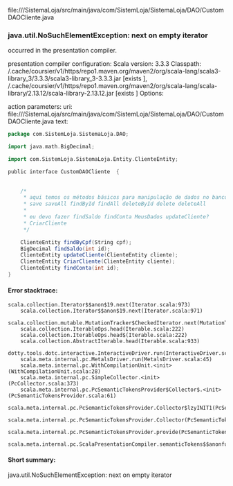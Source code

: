 file://<WORKSPACE>/SistemaLoja/src/main/java/com/SistemLoja/SistemaLoja/DAO/CustomDAOCliente.java
### java.util.NoSuchElementException: next on empty iterator

occurred in the presentation compiler.

presentation compiler configuration:
Scala version: 3.3.3
Classpath:
<HOME>/.cache/coursier/v1/https/repo1.maven.org/maven2/org/scala-lang/scala3-library_3/3.3.3/scala3-library_3-3.3.3.jar [exists ], <HOME>/.cache/coursier/v1/https/repo1.maven.org/maven2/org/scala-lang/scala-library/2.13.12/scala-library-2.13.12.jar [exists ]
Options:



action parameters:
uri: file://<WORKSPACE>/SistemaLoja/src/main/java/com/SistemLoja/SistemaLoja/DAO/CustomDAOCliente.java
text:
```scala
package com.SistemLoja.SistemaLoja.DAO;

import java.math.BigDecimal;

import com.SistemLoja.SistemaLoja.Entity.ClienteEntity;

public interface CustomDAOCliente  {
 
    
    /*
     * aqui temos os métodos básicos para manipulação de dados no banco de dados
     * save saveAll findById findAll deleteById delete deleteAll 
     * 
     * eu devo fazer findSaldo findConta MeusDados updateCliente? 
     * CriarCliente 
     */

    ClienteEntity findByCpf(String cpf);
    BigDecimal findSaldo(int id);
    ClienteEntity updateCliente(ClienteEntity cliente);
    ClienteEntity CriarCliente(ClienteEntity cliente);
    ClienteEntity findConta(int id);
}
```



#### Error stacktrace:

```
scala.collection.Iterator$$anon$19.next(Iterator.scala:973)
	scala.collection.Iterator$$anon$19.next(Iterator.scala:971)
	scala.collection.mutable.MutationTracker$CheckedIterator.next(MutationTracker.scala:76)
	scala.collection.IterableOps.head(Iterable.scala:222)
	scala.collection.IterableOps.head$(Iterable.scala:222)
	scala.collection.AbstractIterable.head(Iterable.scala:933)
	dotty.tools.dotc.interactive.InteractiveDriver.run(InteractiveDriver.scala:168)
	scala.meta.internal.pc.MetalsDriver.run(MetalsDriver.scala:45)
	scala.meta.internal.pc.WithCompilationUnit.<init>(WithCompilationUnit.scala:28)
	scala.meta.internal.pc.SimpleCollector.<init>(PcCollector.scala:373)
	scala.meta.internal.pc.PcSemanticTokensProvider$Collector$.<init>(PcSemanticTokensProvider.scala:61)
	scala.meta.internal.pc.PcSemanticTokensProvider.Collector$lzyINIT1(PcSemanticTokensProvider.scala:61)
	scala.meta.internal.pc.PcSemanticTokensProvider.Collector(PcSemanticTokensProvider.scala:61)
	scala.meta.internal.pc.PcSemanticTokensProvider.provide(PcSemanticTokensProvider.scala:90)
	scala.meta.internal.pc.ScalaPresentationCompiler.semanticTokens$$anonfun$1(ScalaPresentationCompiler.scala:117)
```
#### Short summary: 

java.util.NoSuchElementException: next on empty iterator